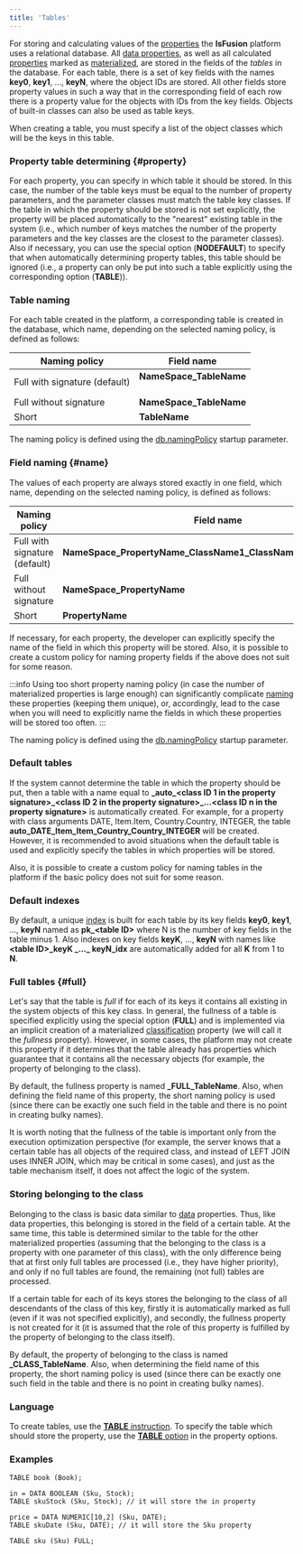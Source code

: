 ```yaml
---
title: 'Tables'
---
```


For storing and calculating values of the [properties](Properties.md) the **lsFusion** platform uses a relational database. All [data properties](Data_properties_DATA_.md), as well as all calculated [properties](Properties.md) marked as [materialized](Materializations.md), are stored in the fields of the *tables* in the database. For each table, there is a set of key fields with the names **key0**, **key1**, ..., **keyN**, where the object IDs are stored. All other fields store property values in such a way that in the corresponding field of each row there is a property value for the objects with IDs from the key fields. Objects of built-in classes can also be used as table keys.

When creating a table, you must specify a list of the object classes which will be the keys in this table.

### Property table determining {#property}

For each property, you can specify in which table it should be stored. In this case, the number of the table keys must be equal to the number of property parameters, and the parameter classes must match the table key classes. If the table in which the property should be stored is not set explicitly, the property will be placed automatically to the "nearest" existing table in the system (i.e., which number of keys matches the number of the property parameters and the key classes are the closest to the parameter classes). Also if necessary, you can use the special option (**NODEFAULT**) to specify that when automatically determining property tables, this table should be ignored (i.e., a property can only be put into such a table explicitly using the corresponding option (**TABLE**)).

### Table naming

For each table created in the platform, a corresponding table is created in the database, which name, depending on the selected naming policy, is defined as follows:

|Naming policy|Field name|
|---|---|
|Full with signature (default)|<strong><strong>NameSpace_TableName</strong><br /><br/></strong>|
|Full without signature|<strong>NameSpace_TableName</strong>|
|Short|<strong>TableName</strong>|

The naming policy is defined using the [db.namingPolicy](Launch_parameters.md#namingpolicy-broken) startup parameter.

### Field naming {#name}

The values of each property are always stored exactly in one field, which name, depending on the selected naming policy, is defined as follows:

|Naming policy|Field name|
|---|---|
|Full with signature (default)|<strong>NameSpace_PropertyName_ClassName1_ClassName2_..,ClassNameN</strong>|
|Full without signature|<strong>NameSpace_PropertyName</strong>|
|Short|<strong>PropertyName</strong>|

If necessary, for each property, the developer can explicitly specify the name of the field in which this property will be stored. Also, it is possible to create a custom policy for naming property fields if the above does not suit for some reason.


:::info
Using too short property naming policy (in case the number of materialized properties is large enough) can significantly complicate [naming](Naming.md) these properties (keeping them unique), or, accordingly, lead to the case when you will need to explicitly name the fields in which these properties will be stored too often.
:::

The naming policy is defined using the [db.namingPolicy](Launch_parameters.md#namingpolicy-broken) startup parameter.

### Default tables

If the system cannot determine the table in which the property should be put, then a table with a name equal to **\_auto\_<class ID 1 in the property signature\>\_<class ID 2 in the property signature\>\_...<class ID n in the property signature\>** is automatically created. For example, for a property with class arguments DATE, Item.Item, Country.Country, INTEGER, the table **auto\_DATE\_Item\_Item\_Country\_Country\_INTEGER** will be created. However, it is recommended to avoid situations when the default table is used and explicitly specify the tables in which properties will be stored.

Also, it is possible to create a custom policy for naming tables in the platform if the basic policy does not suit for some reason.

### Default indexes

By default, a unique [index](Indexes.md) is built for each table by its key fields **key0**, **key1**, ..., **keyN** named as **pk\_<table ID\>** where N is the number of key fields in the table minus 1. Also indexes on key fields **keyK**, ..., **keyN** with names like **<table ID\>\_keyK \_...\_ keyN\_idx** are automatically added for all **K** from 1 to **N**.

### Full tables {#full}

Let's say that the table is *full* if for each of its keys it contains all existing in the system objects of this key class. In general, the fullness of a table is specified explicitly using the special option (**FULL**) and is implemented via an implicit creation of a materialized [classification](Classification_IS_AS_.md) property (we will call it the *fullness* property). However, in some cases, the platform may not create this property if it determines that the table already has properties which guarantee that it contains all the necessary objects (for example, the property of belonging to the class).

By default, the fullness property is named **\_FULL\_TableName**. Also, when defining the field name of this property, the short naming policy is used (since there can be exactly one such field in the table and there is no point in creating bulky names).

It is worth noting that the fullness of the table is important only from the execution optimization perspective (for example, the server knows that a certain table has all objects of the required class, and instead of LEFT JOIN uses INNER JOIN, which may be critical in some cases), and just as the table mechanism itself, it does not affect the logic of the system.

### Storing belonging to the class

Belonging to the class is basic data similar to [data](Data_properties_DATA_.md) properties. Thus, like data properties, this belonging is stored in the field of a certain table. At the same time, this table is determined similar to the table for the other materialized properties (assuming that the belonging to the class is a property with one parameter of this class), with the only difference being that at first only full tables are processed (i.e., they have higher priority), and only if no full tables are found, the remaining (not full) tables are processed.

If a certain table for each of its keys stores the belonging to the class of all descendants of the class of this key, firstly it is automatically marked as full (even if it was not specified explicitly), and secondly, the fullness property is not created for it (it is assumed that the role of this property is fulfilled by the property of belonging to the class itself).

By default, the property of belonging to the class is named **\_CLASS\_TableName**. Also, when determining the field name of this property, the short naming policy is used (since there can be exactly one such field in the table and there is no point in creating bulky names).

### Language

To create tables, use the [**TABLE** instruction](TABLE_instruction.md). To specify the table which should store the property, use the [**TABLE** option](Property_options.md) in the property options.

### Examples

```lsf
TABLE book (Book);

in = DATA BOOLEAN (Sku, Stock);
TABLE skuStock (Sku, Stock); // it will store the in property

price = DATA NUMERIC[10,2] (Sku, DATE);
TABLE skuDate (Sku, DATE); // it will store the Sku property

TABLE sku (Sku) FULL;
```
